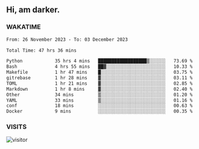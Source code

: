 ## Hi, am darker.

### WAKATIME

<!--START_SECTION:waka-->

```txt
From: 26 November 2023 - To: 03 December 2023

Total Time: 47 hrs 36 mins

Python            35 hrs 4 mins   ██████████████████▒░░░░░░   73.69 %
Bash              4 hrs 55 mins   ██▓░░░░░░░░░░░░░░░░░░░░░░   10.33 %
Makefile          1 hr 47 mins    █░░░░░░░░░░░░░░░░░░░░░░░░   03.75 %
gitrebase         1 hr 28 mins    ▓░░░░░░░░░░░░░░░░░░░░░░░░   03.11 %
TOML              1 hr 21 mins    ▓░░░░░░░░░░░░░░░░░░░░░░░░   02.85 %
Markdown          1 hr 8 mins     ▓░░░░░░░░░░░░░░░░░░░░░░░░   02.40 %
Other             34 mins         ▒░░░░░░░░░░░░░░░░░░░░░░░░   01.20 %
YAML              33 mins         ▒░░░░░░░░░░░░░░░░░░░░░░░░   01.16 %
conf              18 mins         ░░░░░░░░░░░░░░░░░░░░░░░░░   00.63 %
Docker            9 mins          ░░░░░░░░░░░░░░░░░░░░░░░░░   00.35 %
```

<!--END_SECTION:waka-->

### VISITS
<!-- i should probably build this when i will have some time -->
![visitor](https://profile-counter.glitch.me/sanix-darker/count.svg)
